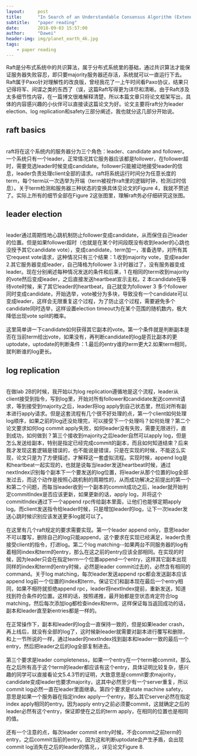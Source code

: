 ```yaml
---
layout:     post
title:      "In Search of an Understandable Consensus Algorithm (Extended Version) Part_1"
subtitle:   "paper reading"
date:       2018-09-03 15:57:00
author:     "Dawei"
header-img: img/planet_earth_4k.jpg
tags:
    - paper reading
---
```


Raft是分布式系统中的共识算法，属于分布式系统里的基础，通过共识算法才能保证服务器失败容忍，即只要majority服务器还存活，系统就可以一直运行下去。Raft属于Paxo针对理解性的改良版，曾经我花了一上午时间看Paxo协议，结果只记得将军、间谍之类的东西了（误，这篇Raft写得更为详尽和清晰。由于Raft涉及太多细节性内容，在一篇博文很难解释清楚，所以本篇文章只将论文框架写出，具体的内容感兴趣的小伙伴可以直接读这篇论文为好。论文主要将raft分为leader election、log replication和safety三部分阐述，我也就分这几部分开始说。

## raft basics
<br>raft将在这个系统内的服务器分为三个角色：leader、candidate and follower。一个系统只有一个leader，正常情况其它服务器应该都是follower，在follower超时，需要竞选leader时候变成candidate。follower只能被动地接受leader的信息，leader负责处理client全部的请求。raft将系统运行时间分为任意长度的term，每个term以一次选举为开端（term被视作raft里的逻辑时钟，检测过时信息）。关于term检测和服务器三种状态的变换具体见论文的Figure 4，我就不赘述了。实际上所有的细节全部在Figure 2这张图里，理解raft务必仔细研究这张图。

## leader election
<br>leader通过周期性地心跳机制防止follower变成candidate，从而保住自己leader的位置。但是如果follower超时（也就是在某个时间段既没有收到leader的心跳也没授予其它candidate vote），变成candidate，term加一，准备选举，对所有其它request vote请求，这种情况只有三个结果：1.收到majority vote，变成leader 2.其它服务器变成leader，自己降格为follower 3.计时器过了，没有服务器变成leader。现在分别阐述每种情况发送的条件和后果，1 在相同的term收到majority的vote然后变成leader，之后直接发送heartbeat宣示主权。2 本candidate在等待vote时候，来了其它leader的heartbeat，自己就变为follower 3 多个follower同时变成candidate，开始选举，vote被分为多块，导致没有一个candidate可以变成leader，这样会无限重复这个过程，为了防止这个过程，需要避免多个candidate同时选举，这样设置election timeout为在某个范围的随机数内，极大降低出现vote split的概率。<br/>
<br>这里简单讲一下candidate如何获得其它副本的vote。第一个条件就是判断副本是否在当前term给出vote，如果没有，再判断candidate的log是否比副本的更uptodate，uptodate的判断条件：1.最后的entry谁的term更大2.如果term相同，就判断谁的log更长。<br/>

## log replication
<br>在做lab 2B的时候，我开始以为log replication遵循地是这个流程，leader从client接受到指令，写到log里，开始对所有follower和candidate发送commit请求，等到接受到majority之后，leader将log apply到自己状态里，然后对所有副本进行apply请求。但是这套流程有几个很不好处理的点，第一个client如何处理log顺序，如果之前的log还没处理完，可以接受下一个处理吗？如何处理？第二个论文要求如何log commit apply失败，如何leader没有失败，需要无限进行，直到成功，如何做到？第三个接收到majority之后leader自然可以apply log，但是怎么发送给副本，特别是指定已经完成commit的副本，而且如何知道结束？后来我才发现这套逻辑是错误的，也不能说是错误，只是在实现的时候，不能这么实现，论文只是为了方便描述，才解释这一套虚拟流程。实现时候，append log是和heartbeat一起实现的，也就是说每当leader发送heartbeat时候，通过nextIndex识别每个副本下一个要发送的log位置，将leader从那个位置的log全部发过去，而这个动作是按照心跳机制的周期性的，从而成功解决之前提出的第一个和第二个问题，而每当leader收到一个副本的commit成功之后，leader就开始判定commitIndex是否应该更新，如果更新的话，apply log，并将这个commitIndex通过下一个append rpc传给副本里面，让他们也能够定期apply log。而client发送指令给leader时候，只是增加leader的log，让下一次leader发送心跳时候识别应该发送更多log就可以了。<br/>
<br>在这里有几个raft规定的要求需要实现。第一个leader append only，意思leader不可以覆写，删除自己的log只能append，这个要求在实现已经满足，leader负责接受client的指令，打进log。第二个log matching--如果两台不同服务器的log有着相同index和term的entry，那么在这之前的entry应该全部相同。在实现的时候，因为leader只会在指定term一个位置append一个entry，这样其它副本出现同样的index和term的entry时候，必然是leader commit过去的，必然含有相同的command。关于log matching，每次leader发送append rpc都会发送副本应该append log前一个位置的index和term，保证它们和副本现在最后一个entry相同，如果不相符就拒绝append rpc，leader将nextIndex提前，重新发送，知道找到符合条件的位置。这样的话，按照递推，最开始都是空状态肯定符合log matching，然后每次添加log都检查index和term，这样保证每当返回成功的话，副本和leader直至新entries都是一样的。<br/>
<br>在正常操作下，副本和leader的log会一直保持一致的，但是如果leader crash，再上线后，就没有全部的log了，这时候新leader就需要对副本进行覆写和删除，和上一节所说的一样，通过leader的nextIndex找到副本和leader一致的最后一个entry，然后把leader之后的log全部复制进去。<br/>
<br>第三个要求是leader completeness，如果一个entry在一个term被commit，那么在之后所有高于这个term的leader都应该有这个entry，具体证明比较复杂，感兴趣的同学可以直接看论文5.4.3节的证明，大致意思是commit要求majority，candidate变成leader也要求majority，这其中必然至少有一个server重复，所以commit log必然一直在leader里面继承。第四个要求是state machine safety，意思是如果一个服务器在指定index apply一个entry，那么其它server必然在指定index apply相同的entry。因为apply entry之前必须要commit，这就确定之后的leader必然有这个entry，保证即使在之后的term apply，在相同的位置也是相同的值。<br/>
<br>还有一个注意的点，每次leader commit entry时候，不会commit之前term的entry，之后commit当前的entry。因为这和判断uptodate会产生矛盾，会出现commit log消失在之后的leader的情况，，详见论文Figure 8.<br/>